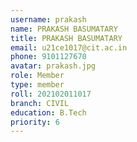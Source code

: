 ```yaml
---
username: prakash
name: PRAKASH BASUMATARY 
title: PRAKASH BASUMATARY 
email: u21ce1017@cit.ac.in 
phone: 9101127670
avatar: prakash.jpg
role: Member
type: member
roll: 202102011017
branch: CIVIL
education: B.Tech
priority: 6
---
```

